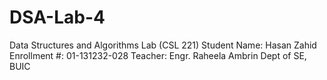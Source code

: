 # DSA-Lab-4
Data Structures and Algorithms Lab (CSL 221) Student Name: Hasan Zahid Enrollment #: 01-131232-028 Teacher: Engr. Raheela Ambrin Dept of SE, BUIC
